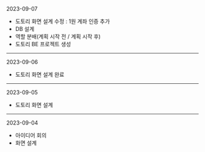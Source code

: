 2023-09-07

- 도토리 화면 설계 수정 : 1원 계좌 인증 추가
- DB 설계
- 역할 분배(계획 시작 전 / 계획 시작 후)
- 도토리 BE 프로젝트 생성

---

2023-09-06
- 도토리 화면 설계 완료

---

2023-09-05
- 도토리 화면 설계

---

2023-09-04
- 아이디어 회의
- 화면 설계

